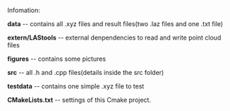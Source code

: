 Infomation:

**data** -- contains all .xyz files and result files(two .laz files and one .txt file)

**extern/LAStools** -- external denpendencies to read and write point cloud files

**figures** -- contains some pictures

**src** -- all .h and .cpp files(details inside the src folder)

**testdata** -- contains one simple .xyz file to test

**CMakeLists.txt** -- settings of this Cmake project.
